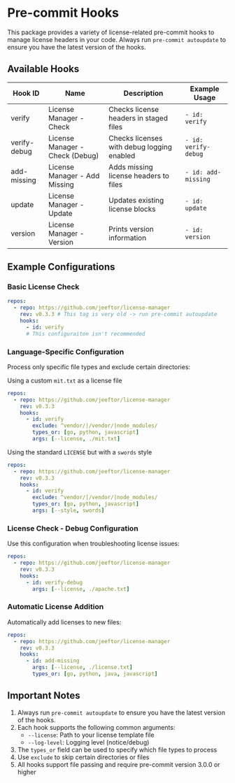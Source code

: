 # Pre-commit Hooks

This package provides a variety of license-related pre-commit hooks to manage license headers in your code. Always run `pre-commit autoupdate` to ensure you have the latest version of the hooks.

## Available Hooks

 Hook ID | Name | Description | Example Usage |
|---------|------|-------------|---------------|
| verify | License Manager - Check | Checks license headers in staged files | `- id: verify` |
| verify-debug | License Manager - Check (Debug) | Checks licenses with debug logging enabled | `- id: verify-debug` |
| add-missing | License Manager - Add Missing | Adds missing license headers to files | `- id: add-missing` |
| update | License Manager - Update | Updates existing license blocks | `- id: update`|
| version | License Manager - Version | Prints version information | `- id: version` |


## Example Configurations

### Basic License Check


```yaml
repos:
  - repo: https://github.com/jeeftor/license-manager
    rev: v0.3.3 # This tag is very old -> run pre-commit autoupdate
    hooks:
      - id: verify
      # This configuraiton isn't recommended
```





### Language-Specific Configuration

Process only specific file types and exclude certain directories:

Using a custom `mit.txt` as a license file

```yaml
repos:
  - repo: https://github.com/jeeftor/license-manager
    rev: v0.3.3
    hooks:
      - id: verify
        exclude: ^vendor/|/vendor/|node_modules/
        types_or: [go, python, javascript]
        args: [--license, ./mit.txt]
```

Using the standard `LICENSE` but with a `swords` style

```yaml
repos:
  - repo: https://github.com/jeeftor/license-manager
    rev: v0.3.3
    hooks:
      - id: verify
        exclude: ^vendor/|/vendor/|node_modules/
        types_or: [go, python, javascript]
        args: [--style, swords]
```



### License Check - Debug Configuration

Use this configuration when troubleshooting license issues:

```yaml
repos:
  - repo: https://github.com/jeeftor/license-manager
    rev: v0.3.3
    hooks:
      - id: verify-debug
        args: [--license, ./apache.txt]
```

### Automatic License Addition
Automatically add licenses to new files:

```yaml
repos:
  - repo: https://github.com/jeeftor/license-manager
    rev: v0.3.3
    hooks:
      - id: add-missing
        args: [--license, ./license.txt]
        types_or: [go, python, java, javascript]
```

## Important Notes

1. Always run `pre-commit autoupdate` to ensure you have the latest version of the hooks.
2. Each hook supports the following common arguments:
    - `--license`: Path to your license template file
    - `--log-level`: Logging level (notice/debug)
3. The `types_or` field can be used to specify which file types to process
4. Use `exclude` to skip certain directories or files
5. All hooks support file passing and require pre-commit version 3.0.0 or higher
